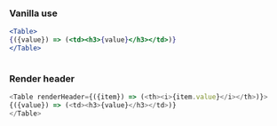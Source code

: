 ### Vanilla use
```jsx harmony
<Table>
{({value}) => (<td><h3>{value}</h3></td>)}
</Table>



```

### Render header
```js
<Table renderHeader={({item}) => (<th><i>{item.value}</i></th>)}>
{({value}) => (<td><h3>{value}</h3></td>)}
</Table>
```